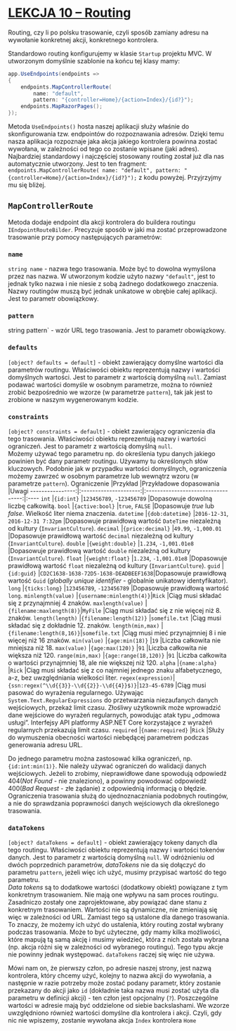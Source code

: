 # [LEKCJA 10 – Routing](https://kurs.szkoladotneta.pl/zostan-programista-asp-net/tydzien-6-aplikacje-webowe-w-asp-net-core/lekcja-10-routing/)
Routing, czy li po polsku trasowanie, czyli sposób zamiany adresu na wywołanie konkretnej akcji, konkretnego kontrolera.

Standardowo routing konfigurujemy w klasie `Startup` projektu MVC. W utworzonym domyślnie szablonie na końcu tej klasy mamy:
```csharp =
app.UseEndpoints(endpoints =>
{
    endpoints.MapControllerRoute(
        name: "default",
        pattern: "{controller=Home}/{action=Index}/{id?}");
    endpoints.MapRazorPages();
});
```
Metoda `UseEndpoints()` hosta naszej aplikacji służy właśnie do skonfigurowania tzw. endpointów do rozpoznawania adresów. Dzięki temu nasza aplikacja rozpoznaje jaka akcja jakiego kontrolera powinna zostać wywołana, w zależności od tego co zostanie wpisane (jaki adres). Najbardziej standardowy i najczęściej stosowany routing został już dla nas automatycznie utworzony. Jest to ten fragment: `endpoints.MapControllerRoute( name: "default", pattern: "{controller=Home}/{action=Index}/{id?}");` z kodu powyżej. Przyjrzyjmy mu się bliżej.
## `MapControllerRoute`
Metoda dodaje endpoint dla akcji kontrolera do buildera routingu `IEndpointRouteBilder`. Precyzuje sposób w jaki ma zostać przeprowadzone trasowanie przy pomocy następujących parametrów:
### `name`
`string name` - nazwa tego trasowania. Może być to dowolna wymyślona przez nas nazwa. W utworzonym kodzie użyto nazwy `"default"`, jest to jednak tylko nazwa i nie niesie z sobą żadnego dodatkowego znaczenia. Nazwy routingów muszą być jednak unikatowe w obrębie całej aplikacji. Jest to parametr obowiązkowy.
### `pattern`
string pattern` - wzór URL tego trasowania. Jest to parametr obowiązkowy.
### `defaults`
`[object? defaults = default]` - obiekt zawierający domyślne wartości dla parametrów routingu. Właściwości obiektu reprezentują nazwy i wartości domyślnych wartości. Jest to parametr z wartością domyślną `null`. Zamiast podawać wartości domyśle w osobnym parametrze, można to również zrobić bezpośrednio we wzorze (w parametrze `pattern`), tak jak jest to zrobione w naszym wygenerowanym kodzie.
### `constraints`
`[object? constraints = default]` - obiekt zawierający ograniczenia dla tego trasowania. Właściwości obiektu reprezentują nazwy i wartości ograniczeń. Jest to parametr z wartością domyślną `null`.<br />Możemy używać tego parametru np. do określenia typu danych jakiego powinien być dany parametr routingu. Używamy tu określonych słów kluczowych. Podobnie jak w przypadku wartości domyślnych, ograniczenia możemy zawrzeć w osobnym parametrze lub wewnątrz wzoru (w parametrze `pattern`).
Ograniczenie     |Przykład               |Przykładowe dopasowania             |Uwagi
----------------:|:---------------------:|:----------------------------------:|:----
`int`              |`{id:int}`               |`123456789`, `-123456789`               |Dopasowuje dowolną liczbę całkowitą.
`bool`             |`{active:bool}`          |`true`, `FALSE`                         |Dopasowuje _true_ lub _false_. Wielkość liter niema znaczenia.
`datetime`         |`{dob:datetime}`         |`2016-12-31`, `2016-12-31 7:32pm`       |Dopasowuje prawidłową wartość `DateTime` niezależną od kultury (`InvariantCulture`).
`decimal`          |`{price:decimal}`        |`49.99`, `-1,000.01`                    |Dopasowuje prawidłową wartość `decimal` niezależną od kultury (`InvariantCulture`).
`double`           |`{weight:double}`        |`1.234`, `-1,001.01e8`                  |Dopasowuje prawidłową wartość `double` niezależną od kultury (`InvariantCulture`).
`float`            |`{weight:float}`         |`1.234`, `-1,001.01e8`                  |Dopasowuje prawidłową wartość `float` niezależną od kultury (`InvariantCulture`).
`guid`             |`{id:guid}`              |`CD2C1638-1638-72D5-1638-DEADBEEF1638`|Dopasowuje prawidłową wartość `Guid` (_globally unique identifier_ - globalnie unikatowy identyfikator).
`long`             |`{ticks:long}`           |`123456789`, `-123456789`               |Dopasowuje prawidłową wartość `long`.
`minlength(value)` |`{username:minlength(4)}`|`Rick`                                |Ciąg musi składać się z przynajmniej 4 znaków.
`maxlength(value)` |`{filename:maxlength(8)}`|`MyFile`                              |Ciąg musi składać się z nie więcej niż 8. znaków.
`length(length)`   |`{filename:length(12)}`  |`somefile.txt`                        |Ciąg musi składać się z dokładnie 12. znaków.
`length(min,max)`  |`{filename:length(8,16)}`|`somefile.txt`                        |Ciąg musi mieć przynajmniej 8 i nie więcej niż 16 znaków.
`min(value)`       |`{age:min(18)}`          |`19`                                  |Liczba całkowita nie mniejsza niż 18.
`max(value)`       |`{age:max(120)}`         |`91`                                  |Liczba całkowita nie większa niż 120.
`range(min,max)`   |`{age:range(18,120)}`    |`91`                                  |Liczba całkowita o wartości przynajmniej 18, ale nie większej niż 120.
`alpha`            |`{name:alpha}`           |`Rick`                                |Ciąg musi składać się z co najmniej jednego znaku alfabetycznego, a-z, bez uwzględniania wielkości liter.
`regex(expression)`|`{ssn:regex(^\\d{{3}}-\\d{{2}}-\\d{{4}}$)}`|`123-45-6789`       |Ciąg musi pasować do wyrażenia regularnego. Używając `System.Text.RegularExpressions` do przetwarzania niezaufanych danych wejściowych, przekaż limit czasu. Złośliwy użytkownik może wprowadzić dane wejściowe do wyrażeń regularnych, powodując atak typu „odmowa usługi”. Interfejsy API platformy ASP.NET Core korzystające z wyrażeń regularnych przekazują limit czasu.
`required`         |`{name:required}`        |`Rick`                                |Służy do wymuszenia obecności wartości niebędącej parametrem podczas generowania adresu URL.

Do jednego parametru można zastosować kilka ograniczeń, np.`{id:int:min(1)}`. Nie należy używać ograniczeń do walidacji danych wejściowych. Jeżeli to zrobimy, nieprawidłowe dane spowodują odpowiedź 404(_Not Found_ - nie znaleziono), a powinny powodować odpowiedź 400(_Bad Request_ - złe żądanie) z odpowiednią informacją o błędzie. Ograniczenia trasowania służą do ujednoznaczniania podobnych routingów, a nie do sprawdzania poprawności danych wejściowych dla określonego trasowania.
### `dataTokens`
`[object? dataTokens = default]` - obiekt zawierający tokeny danych dla tego routingu. Właściwości obiektu reprezentują nazwy i wartości tokenów danych. Jest to parametr z wartością domyślną `null`. W odróżnieniu od dwóch poprzednich parametrów, _dataTokens_ nie da się dołączyć do parametru `pattern`, jeżeli więc ich użyć, musimy przypisać wartość do tego parametru.<br />
_Data tokens_ są to dodatkowe wartości (dodatkowy obiekt) powiązane z tym konkretnym trasowaniem. Nie mają one wpływu na sam proces routingu. Zasadniczo zostały one zaprojektowane, aby powiązać dane stanu z konkretnym trasowaniem. Wartości nie są dynamiczne, nie zmieniają się więc w zależności od URL. Zamiast tego są ustalone dla danego trasowania. To znaczy, że możemy ich użyć do ustalenia, który routing został wybrany podczas trasowania. Może to być użyteczne, gdy mamy kilka możliwości, które mapują tą samą akcję i musimy wiedzieć, która z nich została wybrana (np. akcja różni się w zależności od wybranego routingu). Tego typu akcje nie powinny jednak występować. `dataTokens` raczej się więc nie używa.

Mówi nam on, że pierwszy człon, po adresie naszej strony, jest nazwą kontrolera, który chcemy użyć, kolejny to nazwa akcji do wywołania, a następnie w razie potrzeby może zostać podany parametr, który zostanie przekazany do akcji jako `id` (dokładnie taka nazwa musi zostać użyta dla parametru w definicji akcji) - ten człon jest opcjonalny (`?`). Poszczególne wartości w adresie mają być oddzielone od siebie backslashami. We wzorze uwzględniono również wartości domyślne dla kontrolera i akcji. Czyli, gdy nic nie wpiszemy, zostanie wywołana akcja `Index` kontrolera `Home`